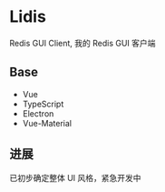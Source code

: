 # Lidis

Redis GUI Client, 我的 Redis GUI 客户端

## Base

* Vue
* TypeScript
* Electron
* Vue-Material

## 进展

已初步确定整体 UI 风格，紧急开发中
